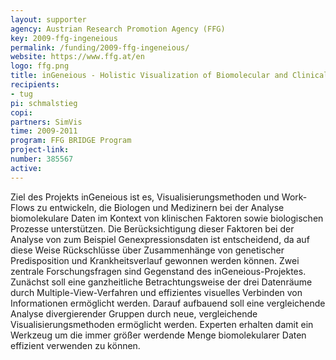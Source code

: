 ```yaml
---
layout: supporter
agency: Austrian Research Promotion Agency (FFG)
key: 2009-ffg-ingeneious
permalink: /funding/2009-ffg-ingeneious/
website: https://www.ffg.at/en
logo: ffg.png
title: inGeneious - Holistic Visualization of Biomolecular and Clinical Data
recipients: 
- tug
pi: schmalstieg
copi: 
partners: SimVis
time: 2009-2011
program: FFG BRIDGE Program
project-link: 
number: 385567
active:
---
```

Ziel des Projekts inGeneious ist es, Visualisierungsmethoden und Work-Flows zu entwickeln, die Biologen und Medizinern bei der Analyse biomolekulare Daten im Kontext von klinischen Faktoren sowie biologischen Prozesse unterstützen. Die Berücksichtigung dieser Faktoren bei der Analyse von zum Beispiel Genexpressionsdaten ist entscheidend, da auf diese Weise Rückschlüsse über Zusammenhänge von genetischer Predisposition und Krankheitsverlauf gewonnen werden können. Zwei zentrale Forschungsfragen sind Gegenstand des inGeneious-Projektes. Zunächst soll eine ganzheitliche Betrachtungsweise der drei Datenräume durch Multiple-View-Verfahren und effizientes visuelles Verbinden von Informationen ermöglicht werden. Darauf aufbauend soll eine vergleichende Analyse divergierender Gruppen durch neue, vergleichende Visualisierungsmethoden ermöglicht werden. Experten erhalten damit ein Werkzeug um die immer größer werdende Menge biomolekularer Daten effizient verwenden zu können.